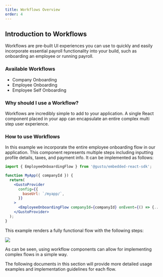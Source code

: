 ```yaml
---
title: Workflows Overview
order: 4
---
```


## Introduction to Workflows

Workflows are pre-built UI experiences you can use to quickly and easily incorporate essential payroll functionality into your build, such as onboarding an employee or running payroll.

### Available Workflows

- Company Onboarding
- Employee Onboarding
- Employee Self Onboarding

### Why should I use a Workflow?

Workflows are incredibly simple to add to your application. A single React component placed in your app can encapsulate an entire complex multi step user experience.

### How to use Workflows

In this example we incorporate the entire employee onboarding flow in our application. This component represents multiple steps including inputting profile details, taxes, and payment info. It can be implemented as follows:

```jsx
import { EmployeeOnboardingFlow } from '@gusto/embedded-react-sdk';

function MyApp({ companyId }) {
  return(
    <GustoProvider
      config={{
        baseUrl: `/myapp/`,
      }}
    >
      <EmployeeOnboardingFlow companyId={companyId} onEvent={() => {...}} />
    </GustoProvider>
  );
}

```

This example renders a fully functional flow with the following steps:

![](https://files.readme.io/ef7be0a7bb31a99a6b2ac03f1fcb8fe85d6e0301b90aa8ced632e465d0b3dc99-image.png)

As can be seen, using workflow components can allow for implementing complex flows in a simple way.

The following documents in this section will provide more detailed usage examples and implementation guidelines for each flow.
